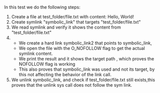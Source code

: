 In this test we do the following steps:
1. Create a file at test_folder/file.txt with content: Hello, World!
2. Create symlink "symbolic_link" that targets "test_folder/file.txt"
3. We read symlink and verify it shows the content from "test_folder/file.txt"
4. 
    - We create a hard link symbolic_link2 that points to symbolic_link,
    - We open the file with the O_NOFOLLOW flag to get the actual symlink content.
    - We print the result and it shows the target path , which proves the NOFOLLOW flag is working
    - This also proves that symbolic_link was used and not its target, by this not affecting the behavior of the link call.
5. We unlink symbolic_link, and check if test_folder/file.txt still exists,this proves that the unlink sys call does not follow the sym link.

